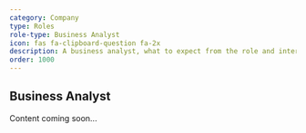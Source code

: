 ```yaml
---
category: Company
type: Roles
role-type: Business Analyst
icon: fas fa-clipboard-question fa-2x
description: A business analyst, what to expect from the role and interview
order: 1000
---
```


## Business Analyst

Content coming soon...